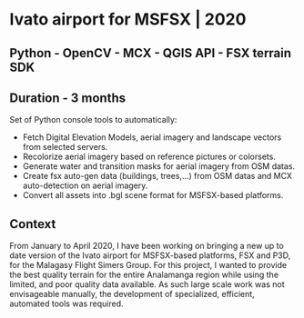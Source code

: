 # Ivato airport for MSFSX | 2020
## Python - OpenCV - MCX - QGIS API - FSX terrain SDK
## Duration - 3 months
Set of Python console tools to automatically:
* Fetch Digital Elevation Models, aerial imagery and landscape vectors from selected servers.
* Recolorize aerial imagery based on reference pictures or colorsets.
* Generate water and transition masks for aerial imagery from OSM datas.
* Create fsx auto-gen data (buildings, trees,...) from OSM datas and MCX auto-detection on aerial imagery.
* Convert all assets into .bgl scene format for MSFSX-based platforms.
## Context
From January to April 2020, I have been working on bringing a new up to date version of the Ivato airport for MSFSX-based platforms, FSX and P3D, for the Malagasy Flight Simers Group. For this project, I wanted to provide the best quality terrain for the entire Analamanga region while using the limited, and poor quality data available. As such large scale work was not envisageable manually, the development of specialized, efficient, automated tools was required.